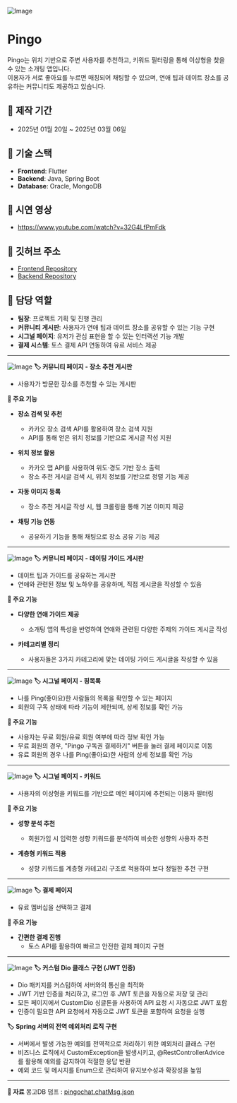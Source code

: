 ![Image](https://github.com/user-attachments/assets/bf67fe15-c1a2-4918-83c8-8b3a0f3d5e13)
# Pingo

Pingo는 위치 기반으로 주변 사용자를 추천하고, 키워드 필터링을 통해 이상형을 찾을 수 있는 소개팅 앱입니다. </br>
이용자가 서로 좋아요를 누르면 매칭되어 채팅할 수 있으며, 연애 팁과 데이트 장소를 공유하는 커뮤니티도 제공하고 있습니다.


## 📌 제작 기간
- 2025년 01월 20일 ~ 2025년 03월 06일

## 📌 기술 스택
- **Frontend**: Flutter
- **Backend**: Java, Spring Boot
- **Database**: Oracle, MongoDB

## 📌 시연 영상
- https://www.youtube.com/watch?v=32G4LfPmFdk

## 📌 깃허브 주소
- [Frontend Repository](https://github.com/NAIMJAE/pingo_front)
- [Backend Repository](https://github.com/NAIMJAE/pingo_back)

## 📌 담당 역할
- **팀장**: 프로젝트 기획 및 진행 관리
- **커뮤니티 게시판**: 사용자가 연애 팁과 데이트 장소를 공유할 수 있는 기능 구현
- **시그널 페이지**: 유저가 관심 표현을 할 수 있는 인터랙션 기능 개발
- **결제 시스템**: 토스 결제 API 연동하여 유료 서비스 제공

---
![Image](https://github.com/user-attachments/assets/fc880dbc-2c16-4168-9531-08b54c44fcad)
**🏷️ 커뮤니티 페이지 - 장소 추천 게시판**
- 사용자가 방문한 장소를 추천할 수 있는 게시판

**📌 주요 기능**
- **장소 검색 및 추천**
    - 카카오 장소 검색 API를 활용하여 장소 검색 지원
    - API를 통해 얻은 위치 정보를 기반으로 게시글 작성 지원

- **위치 정보 활용**
    - 카카오 맵 API를 사용하여 위도·경도 기반 장소 출력
    - 장소 추천 게시글 검색 시, 위치 정보를 기반으로 정렬 기능 제공

- **자동 이미지 등록**
    - 장소 추천 게시글 작성 시, 웹 크롤링을 통해 기본 이미지 제공

- **채팅 기능 연동**
    - 공유하기 기능을 통해 채팅으로 장소 공유 기능 제공
 ---
![Image](https://github.com/user-attachments/assets/330cae54-0873-42d8-af9f-356d08dfcdf3)
**🏷️ 커뮤니티 페이지 - 데이팅 가이드 게시판**
- 데이트 팁과 가이드를 공유하는 게시판
- 연애와 관련된 정보 및 노하우를 공유하며, 직접 게시글을 작성할 수 있음

**📌 주요 기능**
- **다양한 연애 가이드 제공**
    - 소개팅 앱의 특성을 반영하여 연애와 관련된 다양한 주제의 가이드 게시글 작성

- **카테고리별 정리**
    - 사용자들은 3가지 카테고리에 맞는 데이팅 가이드 게시글을 작성할 수 있음
---
![Image](https://github.com/user-attachments/assets/b0c69df6-a8fb-4e3e-831a-75d0a1e26265)
**🏷️ 시그널 페이지 - 핑목록**
- 나를 Ping(좋아요)한 사람들의 목록을 확인할 수 있는 페이지
- 회원의 구독 상태에 따라 기능이 제한되며, 상세 정보를 확인 가능

**📌 주요 기능**
- 사용자는 무료 회원/유료 회원 여부에 따라 정보 확인 가능
- 무료 회원의 경우, "Pingo 구독권 결제하기" 버튼을 눌러 결제 페이지로 이동
- 유료 회원의 경우 나를 Ping(좋아요)한 사람의 상세 정보를 확인 가능
---
![Image](https://github.com/user-attachments/assets/410e7eac-e367-4ae5-871f-fb37e23c783e)
**🏷️ 시그널 페이지 - 키워드**
- 사용자의 이상형을 키워드를 기반으로 메인 페이지에 추천되는 이용자 필터링

**📌 주요 기능**
- **성향 분석 추천**
    - 회원가입 시 입력한 성향 키워드를 분석하여 비슷한 성향의 사용자 추천

- **계층형 키워드 적용**
    - 성향 키워드를 계층형 카테고리 구조로 적용하여 보다 정밀한 추천 구현
---
![Image](https://github.com/user-attachments/assets/89fc3086-ede8-457a-8c55-b25ab29fbc5b)
**🏷️ 결제 페이지**
- 유료 멤버십을 선택하고 결제

**📌 주요 기능**
- **간편한 결제 진행**
    - 토스 API를 활용하여 빠르고 안전한 결제 페이지 구현
---
![Image](https://github.com/user-attachments/assets/a019eb21-888b-4fc1-aacd-54a70f9aae7d)
**🏷️ 커스텀 Dio 클래스 구현 (JWT 인증)**
- Dio 패키지를 커스텀하여 서버와의 통신을 최적화
- JWT 기반 인증을 처리하고, 로그인 후 JWT 토큰을 자동으로 저장 및 관리
- 모든 페이지에서 CustomDio 싱글톤을 사용하여 API 요청 시 자동으로 JWT 포함
- 인증이 필요한 API 요청에서 자동으로 JWT 토큰을 포함하여 요청을 실행

**🏷️ Spring 서버의 전역 예외처리 로직 구현**
- 서버에서 발생 가능한 예외를 전역적으로 처리하기 위한 예외처리 클래스 구현
- 비즈니스 로직에서 CustomException을 발생시키고, @RestControllerAdvice
를 활용해 예외를 감지하여 적절한 응답 반환
- 예외 코드 및 메시지를 Enum으로 관리하여 유지보수성과 확장성을 높임

---
**📌 자료**
몽고DB 덤프 : [pingochat.chatMsg.json](https://github.com/user-attachments/files/19104292/pingochat.chatMsg.json)
